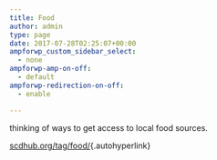 ```yaml
---
title: Food
author: admin
type: page
date: 2017-07-28T02:25:07+00:00
ampforwp_custom_sidebar_select:
  - none
ampforwp-amp-on-off:
  - default
ampforwp-redirection-on-off:
  - enable

---
```

thinking of ways to get access to local food sources.

[scdhub.org/tag/food/][1]{.autohyperlink}

 [1]: https://scdhub.org/tag/food/